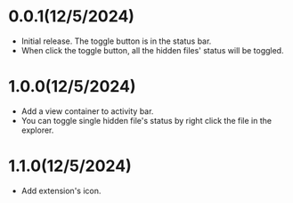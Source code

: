 # 0.0.1(12/5/2024)
- Initial release. The toggle button is in the status bar.
- When click the toggle button, all the hidden files' status will be toggled.

# 1.0.0(12/5/2024)
- Add a view container to activity bar.
- You can toggle single hidden file's status by right click the file in the explorer.

# 1.1.0(12/5/2024)
- Add extension's icon.